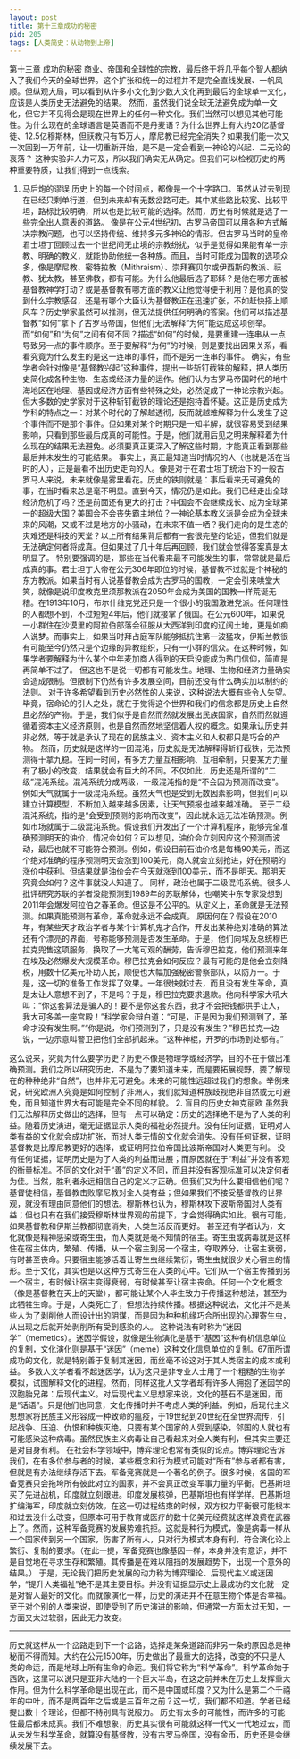 ```yaml
---
layout: post
title: 第十三章成功的秘密
pid: 205
tags: [人类简史：从动物到上帝]
---
```

第十三章
成功的秘密
商业、帝国和全球性的宗教，最后终于将几乎每个智人都纳入了我们今天的全球世界。这个扩张和统一的过程并不是完全直线发展、一帆风顺。但纵观大局，可以看到从许多小文化到少数大文化再到最后的全球单一文化，应该是人类历史无法避免的结果。
然而，虽然我们说全球无法避免成为单一文化，但它并不见得会是现在世界上的任何一种文化。我们当然可以想见其他可能性。为什么现在的全球语言是英语而不是丹麦语？为什么世界上有大约20亿基督徒、12.5亿穆斯林，但祆教只有15万人，摩尼教已经完全消失？如果我们能一次又一次回到一万年前，让一切重新开始，是不是一定会看到一神论的兴起、二元论的衰落？
这种实验非人力可及，所以我们确实无从确定。但我们可以检视历史的两种重要特质，让我们得到一点线索。
1. 马后炮的谬误
历史上的每一个时间点，都像是一个十字路口。虽然从过去到现在已经只剩单行道，但到未来却有无数岔路可走。其中某些路比较宽、比较平坦，路标比较明确，所以也是比较可能的选择。然而，历史有时候就是选了一些完全出人意表的道路。
像是在公元4世纪初，古罗马帝国可以用各种方式解决宗教问题，也可以坚持传统、维持多元多神论的情形。但古罗马当时的皇帝君士坦丁回顾过去一个世纪间无止境的宗教纷扰，似乎是觉得如果能有单一宗教、明确的教义，就能协助他统一各种族。而且，当时可能成为国教的选项众多，像是摩尼教、密特拉教（Mithraism）、崇拜赛贝尔或伊西斯的教派、祆教、犹太教，甚至佛教，都有可能。为什么他最后选了耶稣？是他在哪方面被基督教神学打动？或是基督教有哪方面的教义让他觉得便于利用？是他真的受到什么宗教感召，还是有哪个大臣认为基督教正在迅速扩张，不如赶快搭上顺风车？历史学家虽然可以推测，但无法提供任何明确的答案。他们可以描述基督教“如何”拿下了古罗马帝国，但他们无法解释“为何”能达成这项创举。
而“如何”和“为何”之间有何不同？描述“如何”的时候，是要重建一连串从一点导致另一点的事件顺序。至于要解释“为何”的时候，则是要找出因果关系，看看究竟为什么发生的是这一连串的事件，而不是另一连串的事件。
确实，有些学者会针对像是“基督教兴起”这种事件，提出一些斩钉截铁的解释，把人类历史简化成各种生物、生态或经济力量的运作。他们认为古罗马帝国时代的地中海地区在地理、基因或经济方面有些特殊之处，必然促成了一神论宗教兴起。但大多数的史学家对于这种斩钉截铁的理论还是抱持着怀疑。这正是历史成为学科的特点之一：对某个时代的了解越透彻，反而就越难解释为什么发生了这个事件而不是那个事件。但如果对某个时期只是一知半解，就很容易受到结果影响，只看到那些最后成真的可能性。于是，他们就用后见之明来解释着为什么现在的结果无法避免。必须要真正更深入了解这些时期，才能真正看到那些最后并未发生的可能结果。
事实上，真正最知道当时情况的人（也就是活在当时的人），正是最看不出历史走向的人。像是对于在君士坦丁统治下的一般古罗马人来说，未来就像是雾里看花。历史的铁则就是：事后看来无可避免的事，在当时看来总是毫不明显。直到今天，情况仍是如此。我们已经走出全球经济危机了吗？还是前面还有更大的打击？中国会不会继续成长、成为全球第一的超级大国？美国会不会丧失霸主地位？一神论基本教义派是会成为全球未来的风潮，又或不过是地方的小骚动，在未来不值一哂？我们走向的是生态的灾难还是科技的天堂？以上所有结果背后都有一套很完整的论述，但我们就是无法确定何者将成真。但如果过了几十年后再回顾，我们就会觉得答案真是太明显了。
特别要强调的是，那些在当代看来最不可能发生的事，常常就是最后成真的事。君士坦丁大帝在公元306年即位的时候，基督教不过就是个神秘的东方教派。如果当时有人说基督教会成为古罗马的国教，一定会引来哄堂大笑，就像是说印度教克里须那教派在2050年会成为美国的国教一样荒诞无稽。在1913年10月，布尔什维克党还只是一个很小的俄国激进党派。任何理性的人都想不到，不过短短4年后，他们就接掌了俄国。在公元600年，如果说一小群住在沙漠里的阿拉伯部落会征服从大西洋到印度的辽阔土地，更是如痴人说梦。而事实上，如果当时拜占庭军队能够抵抗住第一波猛攻，伊斯兰教很有可能至今仍然只是个边缘的异教组织，只有一小群的信众。在这种时候，如果学者要解释为什么某个中年麦加商人得到的天启没能成为热门信仰，简直是再简单不过了。
但这也不是说一切都有可能发生。地理、生物和经济力量确实会造成限制。但限制下仍然有许多发展空间，目前还没有什么确实加以制约的法则。
对于许多希望看到历史必然性的人来说，这种说法大概有些令人失望。毕竟，宿命论的引人之处，就在于觉得这个世界和我们的信念都是历史上自然且必然的产物。于是，我们似乎是自然而然就发展出民族国家，自然而然就遵循着资本主义经济原则，也是自然而然地坚信着人权的概念。如果承认历史并非必然，等于就是承认了现在的民族主义、资本主义和人权都只是巧合的产物。
然而，历史就是这样的一团混沌，历史就是无法解释得斩钉截铁，无法预测得十拿九稳。在同一时间，有多方力量互相影响、互相牵制，只要某方力量有了极小的改变，结果就会有巨大的不同。不仅如此，历史还是所谓的“二级”混沌系统。混沌系统分成两级，一级混沌指的是“不会因为预测而改变”。例如天气就属于一级混沌系统。虽然天气也是受到无数因素影响，但我们可以建立计算模型，不断加入越来越多因素，让天气预报也越来越准确。
至于二级混沌系统，指的是“会受到预测的影响而改变”，因此就永远无法准确预测。例如市场就属于二级混沌系统。假设我们开发出了一个计算机程序，能够完全准确预测明天的油价，情况会如何？可以想见，油价会立刻因应这个预测而波动，最后也就不可能符合预测。例如，假设目前石油价格是每桶90美元，而这个绝对准确的程序预测明天会涨到100美元，商人就会立刻抢进，好在预期的涨价中获利。但结果就是油价会在今天就涨到100美元，而不是明天。那明天究竟会如何？这件事就没人知道了。
同样，政治也属于二级混沌系统。很多人批评研究苏联的学者没能预测到1989年的苏联解体，也嘲笑中东专家没想到2011年会爆发阿拉伯之春革命。但这是不公平的。从定义上，革命就是无法预测。如果真能预测有革命，革命就永远不会成真。
原因何在？假设在2010年，有某些天才政治学者与某个计算机鬼才合作，开发出某种绝对准确的算法还有个漂亮的界面，号称能够预测是否发生革命。于是，他们向埃及总统穆巴拉克兜售这项服务，换取了一大笔可观的酬劳，告诉穆巴拉克，他们预测来年在埃及必然爆发大规模革命。穆巴拉克会如何反应？最有可能的是他会立刻降税，用数十亿美元补助人民，顺便也大幅加强秘密警察部队，以防万一。于是，这一切的准备工作发挥了效果。一年很快就过去，而且没有发生革命，真是太让人意想不到了，不是吗？于是，穆巴拉克要求退款。他向科学家大吼大叫：“你这套算法是骗人的！要不是你这套东西，我才不会把钱都拱手让人，我大可多盖一座宫殿！”科学家会辩白道：“可是，正是因为我们预测到了，革命才没有发生啊。”“你是说，你们预测到了，只是没有发生？”穆巴拉克一边说，一边示意叫警卫把他们全部抓起来。“这种神棍，开罗的市场到处都有。”

这么说来，究竟为什么要学历史？历史不像是物理学或经济学，目的不在于做出准确预测。我们之所以研究历史，不是为了要知道未来，而是要拓展视野，要了解现在的种种绝非“自然”，也并非无可避免。未来的可能性远超过我们的想象。举例来说，研究欧洲人究竟是如何控制了非洲人，我们就知道种族歧视绝非自然或无可避免，而且知道世界大有可能是完全不同的样貌。
2. 盲目的历史女神克丽欧
虽然我们无法解释历史做出的选择，但有一点可以确定：历史的选择绝不是为了人类的利益。随着历史演进，毫无证据显示人类的福祉必然提升。没有任何证据，证明对人类有益的文化就会成功扩张，而对人类无情的文化就会消失。没有任何证据，证明基督教是比摩尼教更好的选择，或证明阿拉伯帝国比波斯帝国对人类更有利。
没有任何证据，证明历史是为了人类的利益而进展；而原因就在于“利益”并没有客观的衡量标准。不同的文化对于“善”的定义不同，而且并没有客观标准可以决定何者为佳。当然，胜利者永远相信自己的定义才正确。但我们又为什么要相信他们呢？基督徒相信，基督教击败摩尼教对全人类有益；但如果我们不接受基督教的世界观，就没有理由同意他们的想法。穆斯林也认为，穆斯林攻下波斯帝国对人类有益；但也只有在我们接受穆斯林世界观的前提下，才会觉得确实如此。很有可能，如果基督教和伊斯兰教都彻底消失，人类生活反而更好。
甚至还有学者认为，文化就像是精神感染或寄生虫，而人类就是毫不知情的宿主。寄生虫或病毒就是这样住在宿主体内，繁殖、传播，从一个宿主到另一个宿主，夺取养分，让宿主衰弱，有时甚至丧命。只要宿主能够活着让寄生虫继续繁衍，寄生虫就很少关心宿主的情形。至于文化，其实也是以这种方式寄生在人类的心中。它们从一个宿主传播到另一个宿主，有时候让宿主变得衰弱，有时候甚至让宿主丧命。任何一个文化概念（像是基督教在天上的天堂），都可能让某个人毕生致力于传播这种想法，甚至为此牺牲生命。于是，人类死亡了，但想法持续传播。根据这种说法，文化并不是某些人为了剥削他人而设计出的阴谋，而是因为种种机缘巧合所出现的心理寄生虫，从出现之后就开始剥削所有受到感染的人。
这种说法有时称为“迷因学”（memetics）。迷因学假设，就像是生物演化是基于“基因”这种有机信息单位的复制，文化演化则是基于“迷因”（meme）这种文化信息单位的复制。67而所谓成功的文化，就是特别善于复制其迷因，而丝毫不论这对于其人类宿主的成本或利益。
多数人文学者看不起迷因学，认为这只是非专业人士用了一个粗糙的生物学模拟，试图解释文化的进程。然而，同样这批人文学者却有许多人拥抱了迷因学的双胞胎兄弟：后现代主义。对后现代主义思想家来说，文化的基石不是迷因，而是“话语”。只是他们也同意，文化传播时并不考虑人类的利益。例如，后现代主义思想家将民族主义形容成一种致命的瘟疫，于19世纪到20世纪在全世界流传，引起战争、压迫、仇恨和种族灭绝。只要有某个国家的人受到感染，邻国的人就也有可能感染这种病毒。虽然民族主义病毒让自己看起来对全人类有利，但其实主要还是对自身有利。
在社会科学领域中，博弈理论也常有类似的论点。博弈理论告诉我们，在有多位参与者的时候，某些概念和行为模式可能对“所有”参与者都有害，但就是有办法继续存活下去。军备竞赛就是一个著名的例子。很多时候，各国的军备竞赛只会拖垮所有彼此对立的国家，并不会真正改变军事力量的平衡。巴基斯坦买了先进战机，印度就立刻跟进。印度发展核弹，巴基斯坦也有样学样。巴基斯坦扩编海军，印度就立刻仿效。在这一切过程结束的时候，双方权力平衡很可能根本和过去没什么改变，但原本可用于教育或医疗的数十亿美元经费就这样浪费在武器上了。然而，这种军备竞赛的发展势难抗拒。这就是种行为模式，像是病毒一样从一个国家传到另一个国家，伤害了所有人，只对行为模式本身有利，符合演化论上繁衍、复制的要求。（在此一提，军备竞赛也像基因一样，本身并没有意识，并不是自觉地在寻求生存和繁殖。其传播是在难以阻挡的发展趋势下，出现一个意外的结果。）
于是，无论我们把历史发展的动力称为博弈理论、后现代主义或迷因学，“提升人类福祉”绝不是其主要目标。并没有证据显示史上最成功的文化就一定是对智人最好的文化。而就像演化一样，历史的演进并不在意生物个体是否幸福。至于对个别的人类来说，即使受到了历史演进的影响，但通常一方面太过无知，一方面又太过软弱，因此无力改变。
* * *
历史就这样从一个岔路走到下一个岔路，选择走某条道路而非另一条的原因总是神秘而不得而知。大约在公元1500年，历史做出了最重大的选择，改变的不只是人类的命运，而是地球上所有生命的命运。我们将它称为“科学革命”。科学革命始于西欧，这里可以说只是亚非大陆的一个巨大半岛，在这之前并未在历史上发挥重大作用。但为什么科学革命是出现在此，而不是中国或印度？又为什么是第二个千禧年的中叶，而不是两百年之后或是三百年之前？这一切，我们都不知道。学者已经提出数十个理论，但都不特别具有说服力。
历史有太多的可能性，而许多的可能性最后都未成真。我们不难想象，历史其实很有可能就这样一代又一代地过去，而从未发生科学革命，就算没有基督教，没有古罗马帝国，没有金币，历史还是会继续发展下去。
